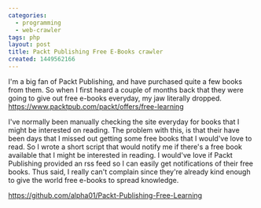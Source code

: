 ```yaml
---
categories:
  - programming
  - web-crawler
tags: php
layout: post
title: Packt Publishing Free E-Books crawler
created: 1449562166
---
```


I'm a big fan of Packt Publishing, and have purchased quite a few books from them. So when I first heard a couple of months back that they were going to give out free e-books everyday, my jaw literally dropped. <a href="https://www.packtpub.com/packt/offers/free-learning" target="_blank">https://www.packtpub.com/packt/offers/free-learning</a>

I've normally been manually checking the site everyday for books that I might be interested on reading. The problem with this, is that their have been days that I missed out getting some free books that I would've love to read. So I wrote a short script that would notify me if there's a free book available that I might be interested in reading. I would've love if Packt Publishing provided an rss feed so I can easily get notifications of their free books. Thus said, I really can't complain since they're already kind enough to give the world free e-books to spread knowledge. 

<a href="https://github.com/alpha01/Packt-Publishing-Free-Learning" target="_blank">https://github.com/alpha01/Packt-Publishing-Free-Learning</a>
